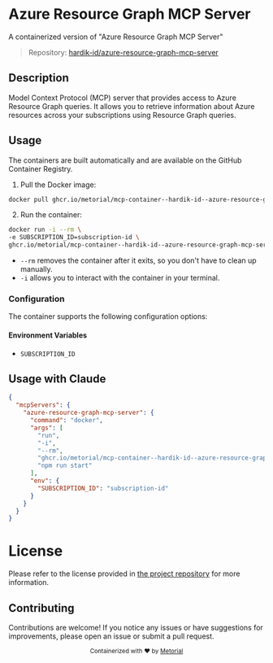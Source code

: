 
# Azure Resource Graph MCP Server

A containerized version of "Azure Resource Graph MCP Server"

> Repository: [hardik-id/azure-resource-graph-mcp-server](https://github.com/hardik-id/azure-resource-graph-mcp-server)

## Description

Model Context Protocol (MCP) server that provides access to Azure Resource Graph queries. It allows you to retrieve information about Azure resources across your subscriptions using Resource Graph queries.


## Usage

The containers are built automatically and are available on the GitHub Container Registry.

1. Pull the Docker image:

```bash
docker pull ghcr.io/metorial/mcp-container--hardik-id--azure-resource-graph-mcp-server--azure-resource-graph-mcp-server
```

2. Run the container:

```bash
docker run -i --rm \ 
-e SUBSCRIPTION_ID=subscription-id \
ghcr.io/metorial/mcp-container--hardik-id--azure-resource-graph-mcp-server--azure-resource-graph-mcp-server  "npm run start"
```

- `--rm` removes the container after it exits, so you don't have to clean up manually.
- `-i` allows you to interact with the container in your terminal.



### Configuration

The container supports the following configuration options:




#### Environment Variables

- `SUBSCRIPTION_ID`




## Usage with Claude

```json
{
  "mcpServers": {
    "azure-resource-graph-mcp-server": {
      "command": "docker",
      "args": [
        "run",
        "-i",
        "--rm",
        "ghcr.io/metorial/mcp-container--hardik-id--azure-resource-graph-mcp-server--azure-resource-graph-mcp-server",
        "npm run start"
      ],
      "env": {
        "SUBSCRIPTION_ID": "subscription-id"
      }
    }
  }
}
```

# License

Please refer to the license provided in [the project repository](https://github.com/hardik-id/azure-resource-graph-mcp-server) for more information.

## Contributing

Contributions are welcome! If you notice any issues or have suggestions for improvements, please open an issue or submit a pull request.

<div align="center">
  <sub>Containerized with ❤️ by <a href="https://metorial.com">Metorial</a></sub>
</div>
  